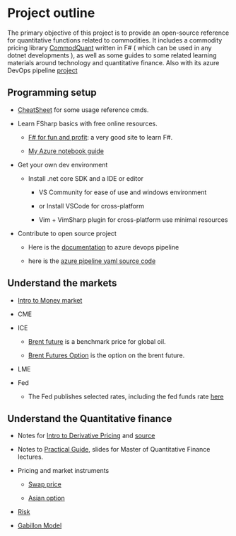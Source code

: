 # Project outline

The primary objective of this project is to provide an open-source reference for quantitative functions related to commodities. It includes a commodity pricing library [CommodQuant](https://github.com/xqguo/CommodQuant) written in F# ( which can be used in any dotnet developments ), as well as some guides to some related learning materials around technology and quantitative finance. Also with its azure DevOps pipeline [project](https://dev.azure.com/guoxiaoq/CommodQuant)

## Programming setup

* [CheatSheet](https://xqguo.github.io/CommodQuant/CheatSheet.html) for some usage reference cmds.

* Learn FSharp basics with free online resources.

  * [F# for fun and profit](https://fsharpforfunandprofit.com): a very good site to learn F#.

  * [My Azure notebook guide](https://xqguo.github.io/CommodQuant/aznotebook.html)

* Get your own dev environment

  * Install .net core SDK and a IDE or editor

    * VS Community for ease of use and windows environment

    * or Install VSCode for cross-platform

    * Vim + VimSharp plugin for cross-platform use minimal resources

* Contribute to open source project

  * Here is the [documentation](https://docs.microsoft.com/en-us/azure/devops/pipelines/?view=azure-devops) to azure devops pipeline  

  * here is the [azure pipeline yaml source code](https://github.com/microsoft/azure-pipelines-yaml/)

## Understand the markets

* [Intro to Money market](https://docs.google.com/presentation/d/e/2PACX-1vSBtq-1KcZtVHhFnpL0sCLaqKtg5m2FpPKly7bN6X6hPmg5T-Blxo3xD6PTeBFmQt1TJDlJ5x9pZXF0/pub?start=false&loop=false&delayms=3000)

* CME

* ICE

  * [Brent future](https://www.theice.com/products/219/Brent-Crude-Futures) is a benchmark price for global oil.

  * [Brent Futures Option](https://www.theice.com/products/218/Brent-Crude-American-style-Option) is the option on the brent future.  

* LME

* Fed

  * The Fed publishes selected rates, including the fed funds rate [here](https://www.federalreserve.gov/releases/h15/)

## Understand the Quantitative finance

* Notes for [Intro to Derivative Pricing](https://xqguo.github.io/CommodQuant/intro.pdf) and [source](https://github.com/xqguo/CommodQuant/tree/master/docs/intro.tex)

* Notes to [Practical Guide](https://docs.google.com/presentation/d/153lNoOKmLwy0k7gJmCkcio5nt2ejdLZ5dONjbfFM4f4/edit?usp=sharing), slides for Master of Quantitative Finance lectures. 

* Pricing and market instruments 
 
   * [Swap price](https://xqguo.github.io/CommodQuant/Swap.html)

   * [Asian option](https://xqguo.github.io/CommodQuant/Asian.html)

* [Risk](https://xqguo.github.io/CommodQuant/Risk.html)

* [Gabillon Model](https://xqguo.github.io/CommodQuant/Gabillon.md)
